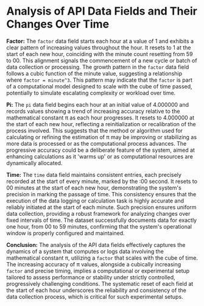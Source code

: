 # **Analysis of API Data Fields and Their Changes Over Time**

**Factor:**
The `factor` data field starts each hour at a value of 1 and exhibits a clear pattern of increasing values throughout the hour. It resets to 1 at the start of each new hour, coinciding with the minute count resetting from 59 to 00. This alignment signals the commencement of a new cycle or batch of data collection or processing. The growth pattern in the `factor` data field follows a cubic function of the minute value, suggesting a relationship where `factor = minute^3`. This pattern may indicate that the `factor` is part of a computational model designed to scale with the cube of time passed, potentially to simulate escalating complexity or workload over time.

**Pi:**
The `pi` data field begins each hour at an initial value of 4.000000 and records values showing a trend of increasing accuracy relative to the mathematical constant π as each hour progresses. It resets to 4.000000 at the start of each new hour, reflecting a reinitialization or recalibration of the process involved. This suggests that the method or algorithm used for calculating or refining the estimation of π may be improving or stabilizing as more data is processed or as the computational process advances. The progressive accuracy could be a deliberate feature of the system, aimed at enhancing calculations as it 'warms up' or as computational resources are dynamically allocated.

**Time:**
The `time` data field maintains consistent entries, each precisely recorded at the start of every minute, marked by the :00 second. It resets to 00 minutes at the start of each new hour, demonstrating the system's precision in marking the passage of time. This consistency ensures that the execution of the data logging or calculation task is highly accurate and reliably initiated at the start of each minute. Such precision ensures uniform data collection, providing a robust framework for analyzing changes over fixed intervals of time. The dataset successfully documents data for exactly one hour, from 00 to 59 minutes, confirming that the system's operational window is properly configured and maintained.

**Conclusion:**
The analysis of the API data fields effectively captures the dynamics of a system that computes or logs data involving the mathematical constant π, utilizing a `factor` that scales with the cube of time. The increasing accuracy of π values, alongside a cubically increasing `factor` and precise timing, implies a computational or experimental setup tailored to assess performance or stability under strictly controlled, progressively challenging conditions. The systematic reset of each field at the start of each hour underscores the reliability and consistency of the data collection process, which is critical for such experimental setups.
